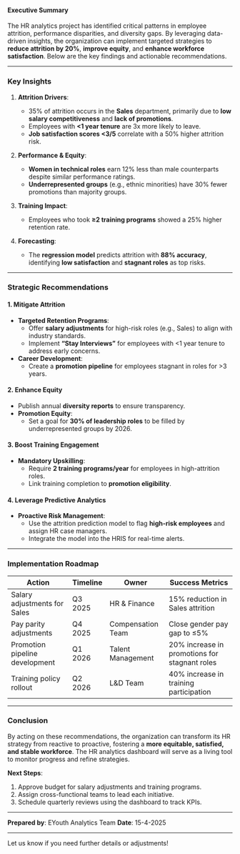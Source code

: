 #### **Executive Summary**  
The HR analytics project has identified critical patterns in employee attrition, performance disparities, and diversity gaps. By leveraging data-driven insights, the organization can implement targeted strategies to **reduce attrition by 20%**, **improve equity**, and **enhance workforce satisfaction**. Below are the key findings and actionable recommendations.

---

### **Key Insights**  
1. **Attrition Drivers**:
   - 35% of attrition occurs in the **Sales** department, primarily due to **low salary competitiveness** and **lack of promotions**.
   - Employees with **<1 year tenure** are 3x more likely to leave.
   - **Job satisfaction scores <3/5** correlate with a 50% higher attrition risk.

2. **Performance & Equity**:
   - **Women in technical roles** earn 12% less than male counterparts despite similar performance ratings.
   - **Underrepresented groups** (e.g., ethnic minorities) have 30% fewer promotions than majority groups.

3. **Training Impact**:
   - Employees who took **≥2 training programs** showed a 25% higher retention rate.

4. **Forecasting**:
   - The **regression model** predicts attrition with **88% accuracy**, identifying **low satisfaction** and **stagnant roles** as top risks.

---

### **Strategic Recommendations**  
#### **1. Mitigate Attrition**  
- **Targeted Retention Programs**:
  - Offer **salary adjustments** for high-risk roles (e.g., Sales) to align with industry standards.
  - Implement **“Stay Interviews”** for employees with <1 year tenure to address early concerns.
- **Career Development**:
  - Create a **promotion pipeline** for employees stagnant in roles for >3 years.

#### **2. Enhance Equity**  
  - Publish annual **diversity reports** to ensure transparency.
- **Promotion Equity**:
  - Set a goal for **30% of leadership roles** to be filled by underrepresented groups by 2026.

#### **3. Boost Training Engagement**  
- **Mandatory Upskilling**:
  - Require **2 training programs/year** for employees in high-attrition roles.
  - Link training completion to **promotion eligibility**.

#### **4. Leverage Predictive Analytics**  
- **Proactive Risk Management**:
  - Use the attrition prediction model to flag **high-risk employees** and assign HR case managers.
  - Integrate the model into the HRIS for real-time alerts.

---

### **Implementation Roadmap**  
| **Action**                       | **Timeline**   | **Owner**         | **Success Metrics**                  |
|----------------------------------|----------------|-------------------|---------------------------------------|
| Salary adjustments for Sales     | Q3 2025        | HR & Finance      | 15% reduction in Sales attrition      |
| Pay parity adjustments           | Q4 2025        | Compensation Team | Close gender pay gap to ≤5%           |
| Promotion pipeline development   | Q1 2026        | Talent Management | 20% increase in promotions for stagnant roles |
| Training policy rollout          | Q2 2026        | L&D Team          | 40% increase in training participation |

---

### **Conclusion**  
By acting on these recommendations, the organization can transform its HR strategy from reactive to proactive, fostering a **more equitable, satisfied, and stable workforce**. The HR analytics dashboard will serve as a living tool to monitor progress and refine strategies.

**Next Steps**:
1. Approve budget for salary adjustments and training programs.
2. Assign cross-functional teams to lead each initiative.
3. Schedule quarterly reviews using the dashboard to track KPIs.

---  
**Prepared by**: EYouth Analytics Team
**Date**: 15-4-2025

--- 

Let us know if you need further details or adjustments!
